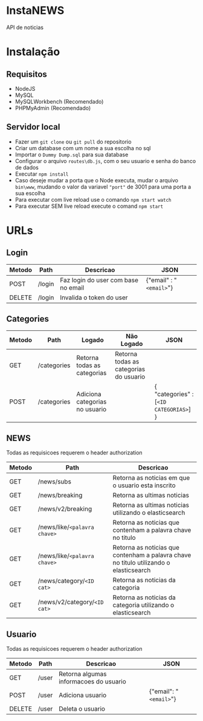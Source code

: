 # InstaNEWS

API de noticias

# Instalação

## Requisitos

* NodeJS
* MySQL
* MySQLWorkbench (Recomendado)
* PHPMyAdmin (Recomendado)

## Servidor local
* Fazer um `git clone` ou `git pull` do repositorio
* Criar um database com um nome a sua escolha no sql
* Importar o `Dummy Dump.sql` para sua database
* Configurar o arquivo `routes\db.js`, com o seu usuario e senha do banco de dados
* Executar `npm install`
* Caso deseje mudar a porta que o Node executa, mudar o arquivo `bin\www`, mudando o valor da variavel `"port"` de 3001 para uma porta a sua escolha
* Para executar com live reload use o comando `npm start watch`
* Para executar SEM live reload execute o comand `npm start`




# URLs

## Login

Metodo | Path | Descricao | JSON
--- | --- | --- | ---
POST  | /login | Faz login do user com base no email | {"email" : "`<email>`"}
DELETE | /login | Invalida o token do user

## Categories

Metodo | Path | Logado | Não Logado | JSON
--- | --- | --- | --- | ---
GET | /categories | Retorna todas as categorias | Retorna todas as categorias do usuario |
POST| /categories | Adiciona categorias no usuario |  | { "categories" : [`<ID CATEGORIAS>`] }


## NEWS

Todas as requisicoes requerem o header authorization

Metodo | Path | Descricao
--- | --- | ---
GET |  /news/subs | Retorna as noticias em que o usuario esta inscrito
GET |  /news/breaking | Retorna as ultimas noticias
GET |  /news/v2/breaking | Retorna as ultimas noticias utilizando o elasticsearch
GET |  /news/like/`<palavra chave>` | Retorna as noticias que contenham a palavra chave no titulo
GET |  /news/like/`<palavra chave>` | Retorna as noticias que contenham a palavra chave no titulo utilizando o elasticsearch
GET |  /news/category/`<ID cat>` | Retorna as noticias da categoria
GET |  /news/v2/category/`<ID cat>` | Retorna as noticias da categoria utilizando o elasticsearch


## Usuario
Todas as requisicoes requerem o header authorization

Metodo | Path | Descricao | JSON
--- | --- | --- | ---
GET | /user | Retorna algumas informacoes do usuario
POST| /user | Adiciona usuario | {"email": "`<email>`"}
DELETE | /user | Deleta o usuario



